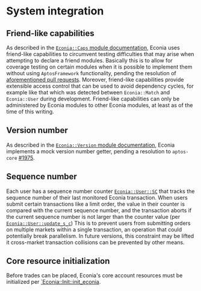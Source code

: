 # System integration

## Friend-like capabilities

As described in the [`Econia::Caps` module documentation](../../src/move/econia/build/Econia/docs/Caps.md), Econia uses friend-like capabilities to circumvent testing difficulties that may arise when attempting to declare a friend modules.
Basically this is to allow for coverage testing on certain modules when it is possible to implement them without using `AptosFramework` functionality, pending the resolution of [aforementioned pull requests](philosophy.md#Testing).
Moreover, friend-like capabilities provide extensible access control that can be used to avoid dependency cycles, for example like that which was detected between `Econia::Match` and `Econia::User` during development.
Friend-like capabilities can only be administered by Econia modules to other Econia modules, at least as of the time of this writing.

## Version number

As described in the [`Econia::Version` module documentation](../../src/move/econia/build/Econia/docs/Version.md), Econia implements a mock version number getter, pending a resolution to `aptos-core` [#1975](https://github.com/aptos-labs/aptos-core/issues/1975).

## Sequence number

Each user has a sequence number counter [`Econia::User::SC`](../../src/move/econia/build/Econia/docs/User.md) that tracks the sequence number of their last monitored Econia transaction.
When users submit certain transactions like a limit order, the value in their counter is compared with the current sequence number, and the transaction aborts if the current sequence number is not larger than the counter value (per [`Econia::User::update_s_c`](../../src/move/econia/build/Econia/docs/User.md))
This is to prevent users from submitting orders on multiple markets within a single transaction, an operation that could potentially break parallelism.
In future versions, this constraint may be lifted it cross-market transaction collisions can be prevented by other means.

## Core resource initialization

Before trades can be placed, Econia's core account resources must be initialized per [`Econia::Init::init_econia](../../src/move/econia/build/Econia/docs/Init.md#0xc0deb00c_Init_init_econia).